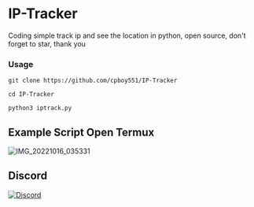 # IP-Tracker
Coding simple track ip and see the location in python, open source, don't forget to star, thank you 

### Usage
```
git clone https://github.com/cpboy551/IP-Tracker
```
```
cd IP-Tracker
```
```
python3 iptrack.py
```
## Example Script Open Termux
![IMG_20221016_035331](https://user-images.githubusercontent.com/113466961/196007616-a67f0ea2-c170-4151-aef7-95df5a603871.jpg)

## Discord 
[![Discord](https://img.shields.io/badge/Discord-%237289DA.svg?logo=discord&logoColor=white)](https://discord.gg/qCxgKnaufy)
